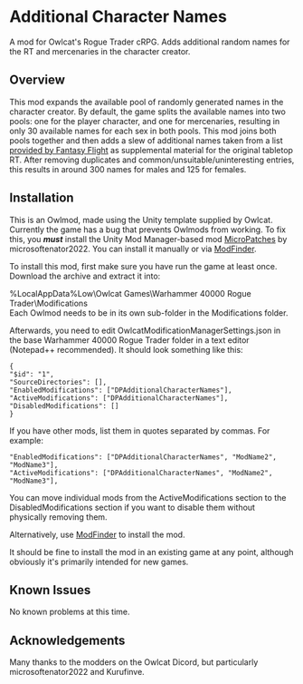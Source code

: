 # Additional Character Names
A mod for Owlcat's Rogue Trader cRPG. Adds additional random names for the RT and mercenaries in the character creator.

## Overview
This mod expands the available pool of randomly generated names in the character creator. By default, the game splits the available names into two pools: one for the player character, and one for mercenaries, resulting in only 30 available names for each sex in both pools. This mod joins both pools together and then adds a slew of additional names taken from a list [provided by Fantasy Flight](https://www.fantasyflightgames.com/ffg_content/rogue-trader-col-ed/Official-RT-names.pdf) as supplemental material for the original tabletop RT. After removing duplicates and common/unsuitable/uninteresting entries, this results in around 300 names for males and 125 for females.

## Installation
This is an Owlmod, made using the Unity template supplied by Owlcat. Currently the game has a bug that prevents Owlmods from working. To fix this, you ***must*** install the Unity Mod Manager-based mod [MicroPatches](https://github.com/microsoftenator2022/MicroPatches/releases) by microsoftenator2022. You can install it manually or via [ModFinder](https://www.nexusmods.com/warhammer40kroguetrader/mods/146).

To install this mod, first make sure you have run the game at least once. Download the archive and extract it into:

%LocalAppData%Low\Owlcat Games\Warhammer 40000 Rogue Trader\Modifications\
Each Owlmod needs to be in its own sub-folder in the Modifications folder.

Afterwards, you need to edit OwlcatModificationManagerSettings.json in the base Warhammer 40000 Rogue Trader folder in a text editor (Notepad++ recommended). It should look something like this:

```
{
"$id": "1",
"SourceDirectories": [],
"EnabledModifications": ["DPAdditionalCharacterNames"],
"ActiveModifications": ["DPAdditionalCharacterNames"],
"DisabledModifications": []
}
```

If you have other mods, list them in quotes separated by commas. For example:

```
"EnabledModifications": ["DPAdditionalCharacterNames", "ModName2", "ModName3"],
"ActiveModifications": ["DPAdditionalCharacterNames", "ModName2", "ModName3"],
```

You can move individual mods from the ActiveModifications section to the DisabledModifications section if you want to disable them without physically removing them.

Alternatively, use [ModFinder](https://www.nexusmods.com/warhammer40kroguetrader/mods/146) to install the mod.

It should be fine to install the mod in an existing game at any point, although obviously it's primarily intended for new games.

## Known Issues
No known problems at this time.

## Acknowledgements
Many thanks to the modders on the Owlcat Dicord, but particularly microsoftenator2022 and Kurufinve.
